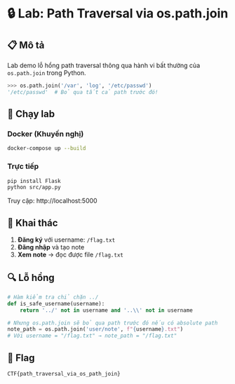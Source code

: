 # 🔒 Lab: Path Traversal via os.path.join

## 📋 Mô tả
Lab demo lỗ hổng path traversal thông qua hành vi bất thường của `os.path.join` trong Python.

```python
>>> os.path.join('/var', 'log', '/etc/passwd')
'/etc/passwd'  # Bỏ qua tất cả path trước đó!
```

## 🚀 Chạy lab

### Docker (Khuyến nghị)
```bash
docker-compose up --build
```

### Trực tiếp
```bash
pip install Flask
python src/app.py
```

Truy cập: http://localhost:5000

## 🎯 Khai thác

1. **Đăng ký** với username: `/flag.txt`
2. **Đăng nhập** và tạo note
3. **Xem note** → đọc được file `/flag.txt`

## 🔍 Lỗ hổng

```python
# Hàm kiểm tra chỉ chặn ../
def is_safe_username(username):
    return '../' not in username and '..\\' not in username

# Nhưng os.path.join sẽ bỏ qua path trước đó nếu có absolute path
note_path = os.path.join('user/note', f"{username}.txt")
# Với username = "/flag.txt" → note_path = "/flag.txt"
```

## 🏁 Flag
`CTF{path_traversal_via_os_path_join}` 